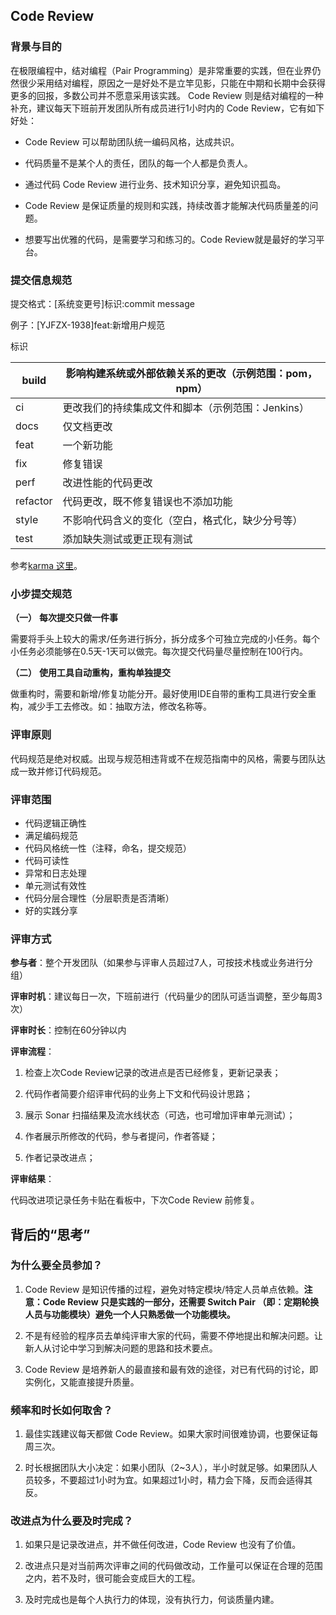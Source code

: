 ## Code Review 
### 背景与目的

在极限编程中，结对编程（Pair Programming）是非常重要的实践，但在业界仍然很少采用结对编程，原因之一是好处不是立竿见影，只能在中期和长期中会获得更多的回报，多数公司并不愿意采用该实践。 Code Review 则是结对编程的一种补充，建议每天下班前开发团队所有成员进行1小时内的 Code Review，它有如下好处：

* Code Review 可以帮助团队统一编码风格，达成共识。

* 代码质量不是某个人的责任，团队的每一个人都是负责人。

* 通过代码 Code Review 进行业务、技术知识分享，避免知识孤岛。

* Code Review 是保证质量的规则和实践，持续改善才能解决代码质量差的问题。

* 想要写出优雅的代码，是需要学习和练习的。Code Review就是最好的学习平台。



### 提交信息规范

提交格式：[系统变更号]标识:commit message

例子：[YJFZX-1938]feat:新增用户规范

标识

| build    | 影响构建系统或外部依赖关系的更改（示例范围：pom，npm） |
| -------- | ------------------------------------------------------ |
| ci       | 更改我们的持续集成文件和脚本（示例范围：Jenkins）      |
| docs     | 仅文档更改                                             |
| feat     | 一个新功能                                             |
| fix      | 修复错误                                               |
| perf     | 改进性能的代码更改                                     |
| refactor | 代码更改，既不修复错误也不添加功能                     |
| style    | 不影响代码含义的变化（空白，格式化，缺少分号等）       |
| test     | 添加缺失测试或更正现有测试                             |

 参考[karma 这里](https://karma-runner.github.io/6.2/dev/git-commit-msg.html)。

### 小步提交规范

**（一）** **每次提交只做一件事**

需要将手头上较大的需求/任务进行拆分，拆分成多个可独立完成的小任务。每个小任务必须能够在0.5天-1天可以做完。每次提交代码量尽量控制在100行内。

**（二）** **使用工具自动重构，重构单独提交**

做重构时，需要和新增/修复功能分开。最好使用IDE自带的重构工具进行安全重构，减少手工去修改。如：抽取方法，修改名称等。



### 评审原则

代码规范是绝对权威。出现与规范相违背或不在规范指南中的风格，需要与团队达成一致并修订代码规范。

### 评审范围

- 代码逻辑正确性
- 满足编码规范
- 代码风格统一性（注释，命名，提交规范）
- 代码可读性
- 异常和日志处理
- 单元测试有效性
- 代码分层合理性（分层职责是否清晰）
- 好的实践分享

### 评审方式

**参与者**：整个开发团队（如果参与评审人员超过7人，可按技术栈或业务进行分组）

**评审时机**：建议每日一次，下班前进行（代码量少的团队可适当调整，至少每周3次）

**评审时长**：控制在60分钟以内

**评审流程**：

1. 检查上次Code Review记录的改进点是否已经修复，更新记录表；

2. 代码作者简要介绍评审代码的业务上下文和代码设计思路；

3. 展示 Sonar 扫描结果及流水线状态（可选，也可增加评审单元测试）；

4. 作者展示所修改的代码，参与者提问，作者答疑；

5. 作者记录改进点； 

**评审结果**：

代码改进项记录任务卡贴在看板中，下次Code Review 前修复。

 

 

## 背后的“思考”

 

### 为什么要全员参加？

1. Code Review 是知识传播的过程，避免对特定模块/特定人员单点依赖。**注意：Code Review 只是实践的一部分，还需要 Switch Pair （即：定期轮换人员与功能模块）避免一个人只熟悉做一个功能模块。**

2. 不是有经验的程序员去单纯评审大家的代码，需要不停地提出和解决问题。让新人从讨论中学习到解决问题的思路和技术要点。

3. Code Review 是培养新人的最直接和最有效的途径，对已有代码的讨论，即实例化，又能直接提升质量。

   

### 频率和时长如何取舍？

1. 最佳实践建议每天都做 Code Review。如果大家时间很难协调，也要保证每周三次。

2. 时长根据团队大小决定：如果小团队（2~3人），半小时就足够。如果团队人员较多，不要超过1小时为宜。如果超过1小时，精力会下降，反而会适得其反。

   

### 改进点为什么要及时完成？

1. 如果只是记录改进点，并不做任何改进，Code Review 也没有了价值。

2. 改进点只是对当前两次评审之间的代码做改动，工作量可以保证在合理的范围之内，若不及时，很可能会变成巨大的工程。

3. 及时完成也是每个人执行力的体现，没有执行力，何谈质量内建。

 